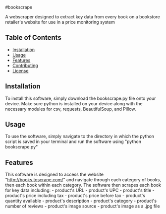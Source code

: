 #bookscrape

A webscraper designed to extract key data from every book on a bookstore retailer's website for use in a price monitoring system

## Table of Contents

- [Installation](#installation)
- [Usage](#usage)
- [Features](#features)
- [Contributing](#contributing)
- [License](#license)

## Installation

To install this software, simply download the bookscrape.py file onto your device. Make sure python is installed on your device along with the necessary modules for csv, requests, BeautifulSoup, and Pillow.

## Usage

To use the software, simply navigate to the directory in which the python script is saved in your terminal and run the software using "python bookscrape.py"

## Features

This software is designed to access the website "http://books.toscrape.com/" and navigate through each category of books, then each book within each category. The software then scrapes each book for key data including: 
    - product's URL
    - product's UPC
    - product's title
    - product's price including tax
    - product's price before tax
    - product's quantity available
    - product's description
    - product's category
    - product's number of reviews
    - product's image source
    - product's image as a .jpg file